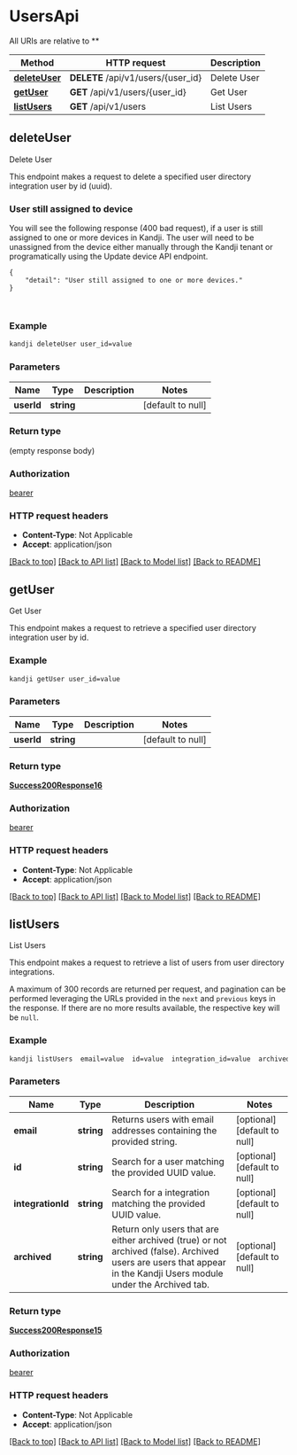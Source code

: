 # UsersApi

All URIs are relative to **

Method | HTTP request | Description
------------- | ------------- | -------------
[**deleteUser**](UsersApi.md#deleteUser) | **DELETE** /api/v1/users/{user_id} | Delete User
[**getUser**](UsersApi.md#getUser) | **GET** /api/v1/users/{user_id} | Get User
[**listUsers**](UsersApi.md#listUsers) | **GET** /api/v1/users | List Users



## deleteUser

Delete User

<p>This endpoint makes a request to delete a specified user directory integration user by id (uuid).</p>
<h3 id=&quot;user-still-assigned-to-device&quot;>User still assigned to device</h3>
<p>You will see the following response (400 bad request), if a user is still assigned to one or more devices in Kandji. The user will need to be unassigned from the device either manually through the Kandji tenant or programatically using the Update device API endpoint.</p>
<pre class=&quot;click-to-expand-wrapper is-snippet-wrapper&quot;><code class=&quot;language-json&quot;>{
    &quot;detail&quot;: &quot;User still assigned to one or more devices.&quot;
}

</code></pre>

### Example

```bash
kandji deleteUser user_id=value
```

### Parameters


Name | Type | Description  | Notes
------------- | ------------- | ------------- | -------------
 **userId** | **string** |  | [default to null]

### Return type

(empty response body)

### Authorization

[bearer](../README.md#bearer)

### HTTP request headers

- **Content-Type**: Not Applicable
- **Accept**: application/json

[[Back to top]](#) [[Back to API list]](../README.md#documentation-for-api-endpoints) [[Back to Model list]](../README.md#documentation-for-models) [[Back to README]](../README.md)


## getUser

Get User

This endpoint makes a request to retrieve a specified user directory integration user by id.

### Example

```bash
kandji getUser user_id=value
```

### Parameters


Name | Type | Description  | Notes
------------- | ------------- | ------------- | -------------
 **userId** | **string** |  | [default to null]

### Return type

[**Success200Response16**](Success200Response16.md)

### Authorization

[bearer](../README.md#bearer)

### HTTP request headers

- **Content-Type**: Not Applicable
- **Accept**: application/json

[[Back to top]](#) [[Back to API list]](../README.md#documentation-for-api-endpoints) [[Back to Model list]](../README.md#documentation-for-models) [[Back to README]](../README.md)


## listUsers

List Users

<p>This endpoint makes a request to retrieve a list of users from user directory integrations.</p>
<p>A maximum of 300 records are returned per request, and pagination can be performed leveraging the URLs provided in the <code>next</code> and <code>previous</code> keys in the response. If there are no more results available, the respective key will be <code>null</code>.</p>

### Example

```bash
kandji listUsers  email=value  id=value  integration_id=value  archived=value
```

### Parameters


Name | Type | Description  | Notes
------------- | ------------- | ------------- | -------------
 **email** | **string** | Returns users with email addresses containing the provided string. | [optional] [default to null]
 **id** | **string** | Search for a user matching the provided UUID value. | [optional] [default to null]
 **integrationId** | **string** | Search for a integration matching the provided UUID value. | [optional] [default to null]
 **archived** | **string** | Return only users that are either archived (true) or not archived (false). Archived users are users that appear in the Kandji Users module under the Archived tab. | [optional] [default to null]

### Return type

[**Success200Response15**](Success200Response15.md)

### Authorization

[bearer](../README.md#bearer)

### HTTP request headers

- **Content-Type**: Not Applicable
- **Accept**: application/json

[[Back to top]](#) [[Back to API list]](../README.md#documentation-for-api-endpoints) [[Back to Model list]](../README.md#documentation-for-models) [[Back to README]](../README.md)

